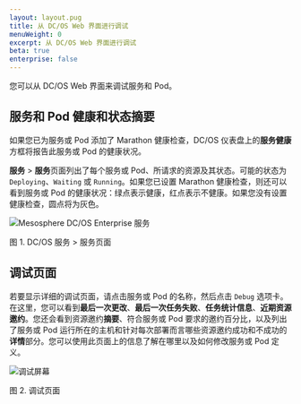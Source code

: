 ```yaml
---
layout: layout.pug
title: 从 DC/OS Web 界面进行调试
menuWeight: 0
excerpt: 从 DC/OS Web 界面进行调试
beta: true
enterprise: false
---
```


<!-- The source repo for this topic is https://github.com/dcos/dcos-docs-site -->


您可以从 DC/OS Web 界面来调试服务和 Pod。

## 服务和 Pod 健康和状态摘要

如果您已为服务或 Pod 添加了 Marathon 健康检查，DC/OS 仪表盘上的**服务健康**方框将报告此服务或 Pod 的健康状况。

**服务** > **服务**页面列出了每个服务或 Pod、所请求的资源及其状态。可能的状态为 `Deploying`、`Waiting` 或 `Running`。如果您已设置 Marathon 健康检查，则还可以看到服务或 Pod 的健康状况：绿点表示健康，红点表示不健康。如果您没有设置健康检查，圆点将为灰色。

![Mesosphere DC/OS Enterprise 服务](/zh/1.11/img/services-ee.png)

图 1. DC/OS 服务 > 服务页面

## 调试页面

若要显示详细的调试页面，请点击服务或 Pod 的名称，然后点击 `Debug` 选项卡。在这里，您可以看到**最后一次更改**、**最后一次任务失败**、**任务统计信息**、**近期资源邀约**。您还会看到资源邀约**摘要**、符合服务或 Pod 要求的邀约百分比，以及列出了服务或 Pod 运行所在的主机和针对每次部署而言哪些资源邀约成功和不成功的**详情**部分。您可以使用此页面上的信息了解在哪里以及如何修改服务或 Pod 定义。

![调试屏幕](/zh/1.11/img/debug-ui.png)

图 2. 调试页面
